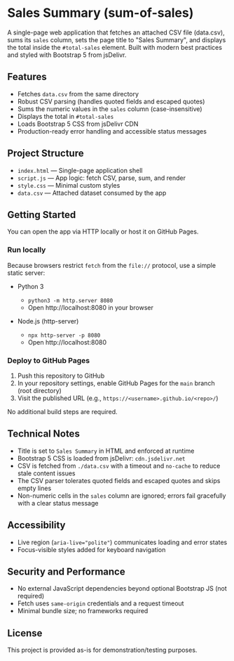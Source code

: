 # Sales Summary (sum-of-sales)

A single-page web application that fetches an attached CSV file (data.csv), sums its `sales` column, sets the page title to "Sales Summary", and displays the total inside the `#total-sales` element. Built with modern best practices and styled with Bootstrap 5 from jsDelivr.

## Features

- Fetches `data.csv` from the same directory
- Robust CSV parsing (handles quoted fields and escaped quotes)
- Sums the numeric values in the `sales` column (case-insensitive)
- Displays the total in `#total-sales`
- Loads Bootstrap 5 CSS from jsDelivr CDN
- Production-ready error handling and accessible status messages

## Project Structure

- `index.html` — Single-page application shell
- `script.js` — App logic: fetch CSV, parse, sum, and render
- `style.css` — Minimal custom styles
- `data.csv` — Attached dataset consumed by the app

## Getting Started

You can open the app via HTTP locally or host it on GitHub Pages.

### Run locally

Because browsers restrict `fetch` from the `file://` protocol, use a simple static server:

- Python 3
  - `python3 -m http.server 8080`
  - Open http://localhost:8080 in your browser

- Node.js (http-server)
  - `npx http-server -p 8080`
  - Open http://localhost:8080

### Deploy to GitHub Pages

1. Push this repository to GitHub
2. In your repository settings, enable GitHub Pages for the `main` branch (root directory)
3. Visit the published URL (e.g., `https://<username>.github.io/<repo>/`)

No additional build steps are required.

## Technical Notes

- Title is set to `Sales Summary` in HTML and enforced at runtime
- Bootstrap 5 CSS is loaded from jsDelivr: `cdn.jsdelivr.net`
- CSV is fetched from `./data.csv` with a timeout and `no-cache` to reduce stale content issues
- The CSV parser tolerates quoted fields and escaped quotes and skips empty lines
- Non-numeric cells in the `sales` column are ignored; errors fail gracefully with a clear status message

## Accessibility

- Live region (`aria-live="polite"`) communicates loading and error states
- Focus-visible styles added for keyboard navigation

## Security and Performance

- No external JavaScript dependencies beyond optional Bootstrap JS (not required)
- Fetch uses `same-origin` credentials and a request timeout
- Minimal bundle size; no frameworks required

## License

This project is provided as-is for demonstration/testing purposes.
